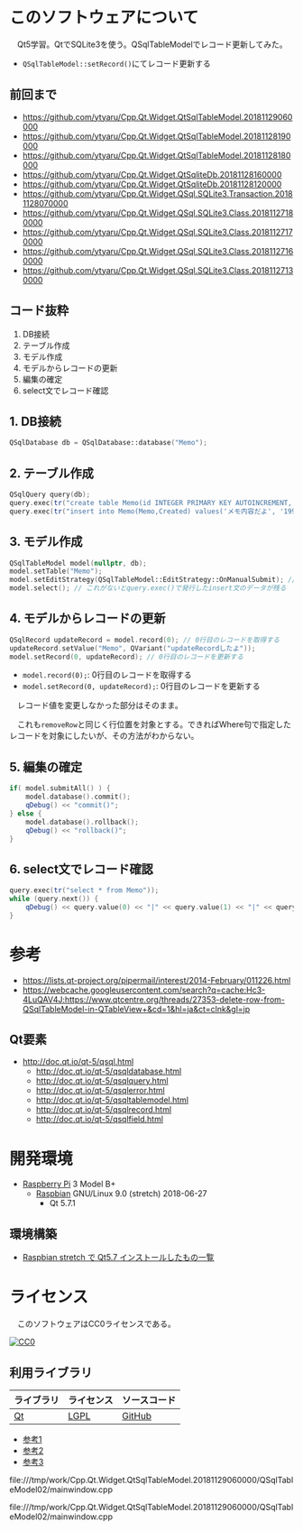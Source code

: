 ﻿# このソフトウェアについて

　Qt5学習。QtでSQLite3を使う。QSqlTableModelでレコード更新してみた。

* `QSqlTableModel::setRecord()`にてレコード更新する

## 前回まで

* https://github.com/ytyaru/Cpp.Qt.Widget.QtSqlTableModel.20181129060000
* https://github.com/ytyaru/Cpp.Qt.Widget.QtSqlTableModel.20181128190000
* https://github.com/ytyaru/Cpp.Qt.Widget.QtSqlTableModel.20181128180000
* https://github.com/ytyaru/Cpp.Qt.Widget.QtSqliteDb.20181128160000
* https://github.com/ytyaru/Cpp.Qt.Widget.QtSqliteDb.20181128120000
* https://github.com/ytyaru/Cpp.Qt.Widget.QSql.SQLite3.Transaction.20181128070000
* https://github.com/ytyaru/Cpp.Qt.Widget.QSql.SQLite3.Class.20181127180000
* https://github.com/ytyaru/Cpp.Qt.Widget.QSql.SQLite3.Class.20181127170000
* https://github.com/ytyaru/Cpp.Qt.Widget.QSql.SQLite3.Class.20181127160000
* https://github.com/ytyaru/Cpp.Qt.Widget.QSql.SQLite3.Class.20181127130000

## コード抜粋

1. DB接続
2. テーブル作成
3. モデル作成
4. モデルからレコードの更新
5. 編集の確定
6. select文でレコード確認

## 1. DB接続

```cpp
QSqlDatabase db = QSqlDatabase::database("Memo");
```

## 2. テーブル作成

```cpp
QSqlQuery query(db);
query.exec(tr("create table Memo(id INTEGER PRIMARY KEY AUTOINCREMENT, Memo TEXT, Created TEXT)"));
query.exec(tr("insert into Memo(Memo,Created) values('メモ内容だよ', '1999-12-31 23:59:59')"));
```

## 3. モデル作成

```cpp
QSqlTableModel model(nullptr, db);
model.setTable("Memo");
model.setEditStrategy(QSqlTableModel::EditStrategy::OnManualSubmit); // これがないとmodel.removeRow, removeRowsが反映されない
model.select(); // これがないとquery.exec()で発行したinsert文のデータが残る
```

## 4. モデルからレコードの更新

```cpp
QSqlRecord updateRecord = model.record(0); // 0行目のレコードを取得する
updateRecord.setValue("Memo", QVariant("updateRecordしたよ"));
model.setRecord(0, updateRecord); // 0行目のレコードを更新する
```

* `model.record(0);`: 0行目のレコードを取得する
* `model.setRecord(0, updateRecord);`: 0行目のレコードを更新する

　レコード値を変更しなかった部分はそのまま。

　これも`removeRow`と同じく行位置を対象とする。できればWhere句で指定したレコードを対象にしたいが、その方法がわからない。

## 5. 編集の確定

```cpp
if( model.submitAll() ) {
    model.database().commit();
    qDebug() << "commit()";
} else {
    model.database().rollback();
    qDebug() << "rollback()";
}
```

## 6. select文でレコード確認

```cpp
query.exec(tr("select * from Memo"));
while (query.next()) {
    qDebug() << query.value(0) << "|" << query.value(1) << "|" << query.value(2);
}
```

# 参考

* https://lists.qt-project.org/pipermail/interest/2014-February/011226.html
* https://webcache.googleusercontent.com/search?q=cache:Hc3-4LuQAV4J:https://www.qtcentre.org/threads/27353-delete-row-from-QSqlTableModel-in-QTableView+&cd=1&hl=ja&ct=clnk&gl=jp

## Qt要素

* http://doc.qt.io/qt-5/qsql.html
    * http://doc.qt.io/qt-5/qsqldatabase.html
    * http://doc.qt.io/qt-5/qsqlquery.html
    * http://doc.qt.io/qt-5/qsqlerror.html
    * http://doc.qt.io/qt-5/qsqltablemodel.html
    * http://doc.qt.io/qt-5/qsqlrecord.html
    * http://doc.qt.io/qt-5/qsqlfield.html

# 開発環境

* [Raspberry Pi](https://ja.wikipedia.org/wiki/Raspberry_Pi) 3 Model B+
    * [Raspbian](https://www.raspberrypi.org/downloads/raspbian/) GNU/Linux 9.0 (stretch) 2018-06-27
        * Qt 5.7.1

## 環境構築

* [Raspbian stretch で Qt5.7 インストールしたもの一覧](http://ytyaru.hatenablog.com/entry/2019/12/17/000000)

# ライセンス

　このソフトウェアはCC0ライセンスである。

[![CC0](http://i.creativecommons.org/p/zero/1.0/88x31.png "CC0")](http://creativecommons.org/publicdomain/zero/1.0/deed.ja)

## 利用ライブラリ

ライブラリ|ライセンス|ソースコード
----------|----------|------------
[Qt](http://doc.qt.io/)|[LGPL](http://doc.qt.io/qt-5/licensing.html)|[GitHub](https://github.com/qt)

* [参考1](https://www3.sra.co.jp/qt/licence/index.html)
* [参考2](http://kou-lowenergy.hatenablog.com/entry/2017/02/17/154720)
* [参考3](https://qiita.com/ynuma/items/e8749233677821a81fcc)

file:///tmp/work/Cpp.Qt.Widget.QtSqlTableModel.20181129060000/QSqlTableModel02/mainwindow.cpp

file:///tmp/work/Cpp.Qt.Widget.QtSqlTableModel.20181129060000/QSqlTableModel02/mainwindow.cpp

